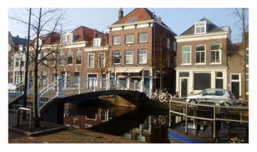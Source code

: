 <!-- 
.. title: پیاده‌روی در دلفت-صبح نه آوریل دوهزار و پانزده
.. slug: 2015-04-09-morgen-lopen-in-delft
.. date: 2015-04-09 10:20:55 UTC+02:00
.. tags: 
.. category: پیاده‌روی در دلفت
.. link: 
.. description: 
.. type: text
-->

![delft](/20150409_delft_morgen_small.jpg)

